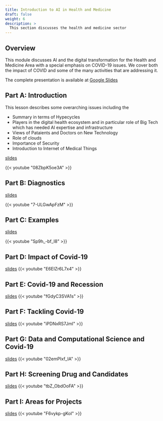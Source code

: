 ```yaml
---
title: Introduction to AI in Health and Medicine
draft: false
weight: 6
description: >
  This section discusses the health and medicine sector 
---
```


## Overview

This module discusses AI and the digital transformation for the Health and Medicine Area with a special emphasis on COVID-19 issues. We cover both the impact of COVID and some of the many activities that are addressing it.

The complete presentation is available at [Google Slides](https://docs.google.com/presentation/d/1ONxy6Fu-pGZII235mfMRGAubPun5hO3bEovyETU88p8/edit?usp=sharing)



## Part A: Introduction
This lesson describes some overarching issues including the

* Summary in terms of Hypecycles
* Players in the digital health ecosystem and in particular role of Big Tech which has needed AI expertise and infrastructure
* Views of Pataients and Doctors on New Technology
* Role of clouds
* Importance of Security
* Introduction to Internet of Medical Things 

[slides](https://drive.google.com/file/d/18gsYv9yE2SPs_cuxQEInoSnLlSc_vEAZ/view?usp=sharing)

{{< youtube "08ZbpK5oe3A" >}}

## Part B: Diagnostics

[slides](https://drive.google.com/file/d/1-n4kVEL1dkQfB7esEo6PNo6kLs64jBH1/view?usp=sharing)

{{< youtube "7-ULGwApFzM" >}}

## Part C: Examples

[slides](https://drive.google.com/file/d/1qqd-P0zvQY8MEZDdzuxS-DhObiMSyKRO/view?usp=sharing)

{{< youtube "Sp9h_-bf_I8" >}}

## Part D: Impact of Covid-19

[slides](https://drive.google.com/file/d/1UjBvb6LnKZ8xzHlZhLe5TlDIme00G83v/view?usp=sharing)
{{< youtube "E6EIZr6L7x4" >}}

## Part E: Covid-19 and Recession

[slides](https://drive.google.com/file/d/1sbEVK_RQdBuOmx-J8WYoYo7LhGXIp99e/view?usp=sharing)
{{< youtube "fGdyC3SVA1s" >}}

## Part F: Tackling Covid-19

[slides](https://drive.google.com/file/d/17mYnNxsoLWJ682aDXyJ7HjR1caxYesZj/view?usp=sharing)
{{< youtube "iPDNxRS7JmI" >}}

## Part G: Data and Computational Science and Covid-19

[slides](https://drive.google.com/file/d/12Mry7k1lk7f0D0VWATeyWKz82DJv0HvM/view?usp=sharing)
{{< youtube "02emPIxf_IA" >}}

## Part H: Screening Drug and Candidates

[slides](https://drive.google.com/file/d/10Umb37DZrTqYSP0HigNCads60Zv3tyI1/view?usp=sharing)
{{< youtube "tbZ_ObdOoFA" >}}

## Part I: Areas for Projects

[slides](https://drive.google.com/file/d/1Nnx2GjIs1Ax7IpB1rO4nvN5XoEP0fhEu/view?usp=sharing)
{{< youtube "F6vykp-gKoI" >}}






